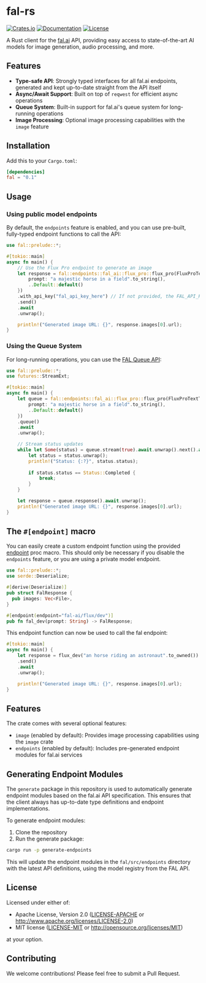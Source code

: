 # fal-rs

[![Crates.io](https://img.shields.io/crates/v/fal.svg)](https://crates.io/crates/fal)
[![Documentation](https://docs.rs/fal/badge.svg)](https://docs.rs/fal)
[![License](https://img.shields.io/badge/license-MIT%2FApache--2.0-blue.svg)](LICENSE-MIT)

A Rust client for the [fal.ai](https://fal.ai) API, providing easy access to state-of-the-art AI models for image generation, audio processing, and more.

## Features

- **Type-safe API**: Strongly typed interfaces for all fal.ai endpoints, generated and kept up-to-date straight from the API itself
- **Async/Await Support**: Built on top of `reqwest` for efficient async operations
- **Queue System**: Built-in support for fal.ai's queue system for long-running operations
- **Image Processing**: Optional image processing capabilities with the `image` feature

## Installation

Add this to your `Cargo.toml`:

```toml
[dependencies]
fal = "0.1"
```

## Usage
### Using public model endpoints

By default, the `endpoints` feature is enabled, and you can use pre-built, fully-typed endpoint functions to call the API:

```rust
use fal::prelude::*;

#[tokio::main]
async fn main() {
    // Use the Flux Pro endpoint to generate an image
    let response = fal::endpoints::fal_ai::flux_pro::flux_pro(FluxProTextToImageInput {
        prompt: "a majestic horse in a field".to_string(),
        ..Default::default()
    })
    .with_api_key("fal_api_key_here") // If not provided, the FAL_API_KEY environment variable is used
    .send()
    .await
    .unwrap();

    println!("Generated image URL: {}", response.images[0].url);
}
```

### Using the Queue System

For long-running operations, you can use the [FAL Queue API](https://docs.fal.ai/model-endpoints/queue):

```rust
use fal::prelude::*;
use futures::StreamExt;

#[tokio::main]
async fn main() {
    let queue = fal::endpoints::fal_ai::flux_pro::flux_pro(FluxProTextToImageInput {
        prompt: "a majestic horse in a field".to_string(),
        ..Default::default()
    })
    .queue()
    .await
    .unwrap();

    // Stream status updates
    while let Some(status) = queue.stream(true).await.unwrap().next().await {
        let status = status.unwrap();
        println!("Status: {:?}", status.status);
        
        if status.status == Status::Completed {
            break;
        }
    }

    let response = queue.response().await.unwrap();
    println!("Generated image URL: {}", response.images[0].url);
}
```

## The `#[endpoint]` macro
You can easily create a custom endpoint function using the provided [endpoint](crate::endpoint) proc macro. This should only be necessary if you disable the `endpoints` feature, or you are using a private model endpoint.

```rust
use fal::prelude::*;
use serde::Deserialize;

#[derive(Deserialize)]
pub struct FalResponse {
  pub images: Vec<File>,
}

#[endpoint(endpoint="fal-ai/flux/dev")]
pub fn fal_dev(prompt: String) -> FalResponse;
```

This endpoint function can now be used to call the fal endpoint:

```rust
#[tokio::main]
async fn main() {
    let response = flux_dev("an horse riding an astronaut".to_owned())
    .send()
    .await
    .unwrap();

    println!("Generated image URL: {}", response.images[0].url);
}
```

## Features

The crate comes with several optional features:

- `image` (enabled by default): Provides image processing capabilities using the `image` crate
- `endpoints` (enabled by default): Includes pre-generated endpoint modules for fal.ai services

## Generating Endpoint Modules

The `generate` package in this repository is used to automatically generate endpoint modules based on the fal.ai API specification. This ensures that the client always has up-to-date type definitions and endpoint implementations.

To generate endpoint modules:

1. Clone the repository
2. Run the generate package:

```bash
cargo run -p generate-endpoints
```

This will update the endpoint modules in the `fal/src/endpoints` directory with the latest API definitions, using the model registry from the FAL API.

## License

Licensed under either of:

 * Apache License, Version 2.0 ([LICENSE-APACHE](LICENSE-APACHE) or http://www.apache.org/licenses/LICENSE-2.0)
 * MIT license ([LICENSE-MIT](LICENSE-MIT) or http://opensource.org/licenses/MIT)

at your option.

## Contributing

We welcome contributions! Please feel free to submit a Pull Request.
